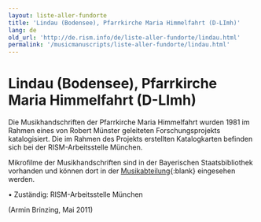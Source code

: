 ```yaml
---
layout: liste-aller-fundorte
title: 'Lindau (Bodensee), Pfarrkirche Maria Himmelfahrt (D-LImh)'
lang: de
old_url: 'http://de.rism.info/de/liste-aller-fundorte/lindau.html'
permalink: '/musicmanuscripts/liste-aller-fundorte/lindau.html'
---
```



# Lindau (Bodensee), Pfarrkirche Maria Himmelfahrt (D-LImh)

Die Musikhandschriften der Pfarrkirche Maria Himmelfahrt wurden 1981 im Rahmen eines von Robert Münster geleiteten Forschungsprojekts katalogisiert. Die im Rahmen des Projekts erstellten Katalogkarten befinden sich bei der RISM-Arbeitsstelle München.

Mikrofilme der Musikhandschriften sind in der Bayerischen Staatsbibliothek vorhanden und können dort in der [Musikabteilung](https://www.bsb-muenchen.de/sammlungen/musik/ "Öffnet externen Link in neuem Fenster"){:blank} eingesehen werden.

• Zuständig: RISM-Arbeitsstelle München

(Armin Brinzing, Mai 2011)


